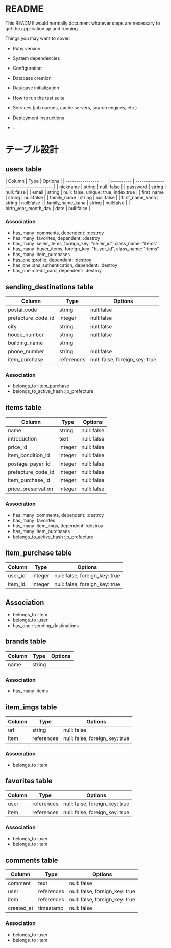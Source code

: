 # README

This README would normally document whatever steps are necessary to get the
application up and running.

Things you may want to cover:

* Ruby version

* System dependencies

* Configuration

* Database creation

* Database initialization

* How to run the test suite

* Services (job queues, cache servers, search engines, etc.)

* Deployment instructions

* ...


# テーブル設計

## users table
| Column               | Type       | Options                               |
| ---------------- ----| ---------- | ------------------------------------- |
| nickname             | string     | null: false                           |
| password             | string     | null: false                           |
| email                | string     | null: false, unique: true, index:true |
| first_name           | string     | null:false                            |
| family_name          | string     | null:false                            |
| first_name_kana      | string     | null:false                            |
| family_name_kana     | string     | null:false                            |
| birth_year_month_day | date       | null:false                            |

### Association
- has_many :comments, dependent: :destroy
- has_many :favorites, dependent: :destroy
- has_many :seller_items, foreign_key: "seller_id", class_name: "items"
- has_many :buyer_items, foreign_key: "buyer_id", class_name: "items"
- has_many :item_purchases
- has_one :profile, dependent: :destroy
- has_one :sns_authentication, dependent: :destroy
- has_one :credit_card, dependent: :destroy


## sending_destinations table
| Column             | Type       | Options                        |
| ------------------ | ---------- | ------------------------------ |
| postal_code        | string     | null:false                     |
| prefecture_code_id | integer    | null:false                     |
| city               | string     | null:false                     |
| house_number       | string     | null:false                     |
| building_name      | string     |                                |
| phone_number       | string     | null:false                     |
| item_purchase      | references | null: false, foreign_key: true |

### Association
- belongs_to :item_purchase
- belongs_to_active_hash :jp_prefecture



## items table
| Column              | Type    | Options     |
| ------------------- | ------- | ----------- |
| name                | string  | null: false |
| introduction        | text    | null: false |
| price_id            | integer | null: false |
| item_condition_id   | integer | null: false |
| postage_payer_id    | integer | null: false |
| prefecture_code_id  | integer | null: false |
| item_purchase_id    | integer | null: false |
| price_preservation  | integer | null: false |

### Association
- has_many :comments, dependent: :destroy
- has_many :favorites
- has_many :item_imgs, dependent: :destroy
- has_many :item_purchases
- belongs_to_active_hash :jp_prefecture


## item_purchase table
| Column  | Type    | Options                        |
| ------- | ------- | ------------------------------ |
| user_id | integer | null: false, foreign_key: true |
| item_id | integer | null: false, foreign_key: true |

## Association
- belongs_to :item
- belongs_to :user
- has_one : sending_destinations



## brands table
| Column | Type   | Options |
| ------ | ------ | ------- |
| name   | string |         |

### Association
- has_many :items



## item_imgs table
| Column | Type       | Options                        |
| ------ | ---------- | ------------------------------ |
| url    | string     | null: false                    |
| item   | references | null: false, foreign_key: true |

### Association
- belongs_to :item



## favorites table
| Column | Type       | Options                        |
| ------ | ---------- | ------------------------------ |
| user   | references | null: false, foreign_key: true |
| item   | references | null: false, foreign_key: true |

### Association
- belongs_to :user
- belongs_to :item



## comments table
| Column     | Type       | Options                        |
| ---------- | ---------- | ------------------------------ |
| comment    | text       | null: false                    |
| user       | references | null: false, foreign_key: true |
| item       | references | null: false, foreign_key: true |
| created_at | timestamp  | null: false                    |

### Association
- belongs_to :user
- belongs_to :item